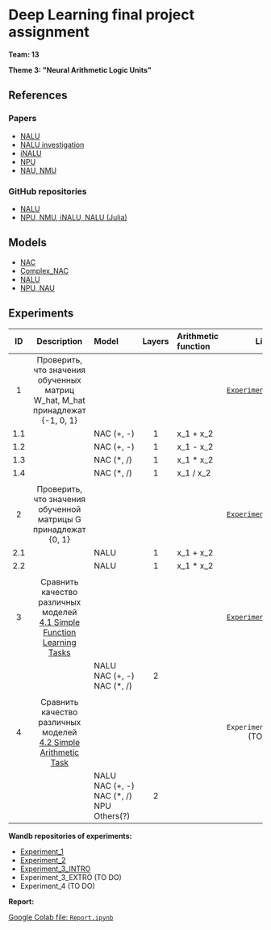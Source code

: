 
# Deep Learning final project assignment

**Team: 13**

**Theme 3: "Neural Arithmetic Logic Units"**

## References

### Papers
- [NALU](https://arxiv.org/pdf/1808.00508.pdf)
- [NALU investigation](https://github.com/FrederikWarburg/latent_disagreement)
- [iNALU](https://arxiv.org/pdf/2003.07629v1.pdf)
- [NPU](https://arxiv.org/pdf/2006.01681.pdf)
- [NAU, NMU](https://openreview.net/pdf?id=H1gNOeHKPS)

### GitHub repositories
- [NALU](https://github.com/kevinzakka/NALU-pytorch)
- [NPU, NMU, iNALU, NALU (Julia)](https://github.com/nmheim/NeuralArithmetic.jl)

## Models

- [NAC](./models/nac.py)
- [Complex_NAC](./models/complex_nac.py)
- [NALU](./models/nalu.py)
- [NPU, NAU](./models/npu.py)


## Experiments

| ID | Description | Model | Layers | Arithmetic function | Link |
| :-: | :-: | :-- | :-: | :-- | :-: |
| 1 | Проверить, <br /> что значения обученных матриц <br /> W_hat, M_hat принадлежат {-1, 0, 1} | | | | [`Experiment_1.ipynb`](Experiment_1.ipynb) |
| 1.1 | | NAC&#160;(+,&#160;-) | 1 | x_1 + x_2 | |
| 1.2 | | NAC&#160;(+,&#160;-) | 1 | x_1 - x_2 | |
| 1.3 | | NAC&#160;(*,&#160;/) | 1 | x_1 * x_2 | |
| 1.4 | | NAC&#160;(*,&#160;/) | 1 | x_1 / x_2 | |
| | | | | |
| 2 | Проверить, <br /> что значения обученной матрицы G <br /> принадлежат {0, 1} | | | | [`Experiment_2.ipynb`](Experiment_2.ipynb) |
| 2.1 | | NALU | 1 | x_1 + x_2 | |
| 2.2 | | NALU | 1 | x_1 * x_2 | |
| | | | | |
| 3 | Сравнить качество различных моделей <br /> [4.1 Simple Function Learning Tasks](https://papers.nips.cc/paper/2018/file/0e64a7b00c83e3d22ce6b3acf2c582b6-Paper.pdf) | | | | [`Experiment_3.ipynb`](Experiment_3.ipynb) |
| | | NALU <br /> NAC&#160;(+,&#160;-) <br /> NAC&#160;(*,&#160;/) | 2 |  | |
| | | | | |
| 4 | Сравнить качество различных моделей <br /> [4.2 Simple Arithmetic Task](https://arxiv.org/pdf/2006.01681.pdf])| | | | `Experiment_4.ipynb` (TO DO) |
| | | NALU <br /> NAC&#160;(+,&#160;-) <br /> NAC&#160;(*,&#160;/) <br /> NPU <br /> Others(?) <br />| 2 |  | |


**Wandb repositories of experiments:**

- [Experiment_1](https://wandb.ai/galmitr/Experiment_1)
- [Experiment_2](https://wandb.ai/galmitr/Experiment_2)
- [Experiment_3_INTRO](https://wandb.ai/galmitr/INTERPOLATION)
- Experiment_3_EXTRO (TO DO)
- Experiment_4 (TO DO)


**Report:**

[Google Colab file: `Report.ipynb`](https://colab.research.google.com/drive/1icQ92gBv-kuD7pY39xzeKBe6cJx9pAyU?usp=sharing)
